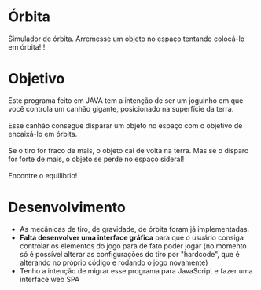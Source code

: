 # Órbita
Simulador de órbita. Arremesse um objeto no espaço tentando colocá-lo em órbita!!!
# Objetivo
Este programa feito em JAVA tem a intenção de ser um joguinho em que você controla um canhão gigante, posicionado na superfície da terra. <br/><br/>
Esse canhão consegue disparar um objeto no espaço com o objetivo de encaixá-lo em órbita. <br/><br/>
Se o tiro for fraco de mais, o objeto cai de volta na terra. Mas se o disparo for forte de mais, o objeto se perde no espaço sideral! <br/><br/>
Encontre o equilibrio!
# Desenvolvimento
- As mecânicas de tiro, de gravidade, de órbita foram já implementadas.
- **Falta desenvolver uma interface gráfica** para que o usuário consiga controlar os elementos do jogo para de fato poder jogar (no momento só é possível alterar as configurações do tiro por "hardcode", que é alterando no próprio código e rodando o jogo novamente)
- Tenho a intenção de migrar esse programa para JavaScript e fazer uma interface web SPA
